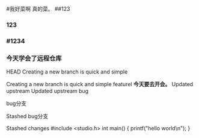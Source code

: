 #我好菜啊  真的菜。
##123
### 123
### #1234
### 今天学会了远程仓库
 HEAD
Creating a new branch is quick and simple

Creating a new branch is quick and simple
 featurel
**今天要去开会。**
 Updated upstream
 Updated upstream
bug

bug分支

 Stashed
bug分支

 Stashed changes
 #include <studio.h>
 int main()
 {
     printf("hello world\n");
 }

